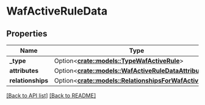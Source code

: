 # WafActiveRuleData

## Properties

Name | Type | Description | Notes
------------ | ------------- | ------------- | -------------
**_type** | Option<[**crate::models::TypeWafActiveRule**](TypeWafActiveRule.md)> |  | 
**attributes** | Option<[**crate::models::WafActiveRuleDataAttributes**](WafActiveRuleDataAttributes.md)> |  | 
**relationships** | Option<[**crate::models::RelationshipsForWafActiveRule**](RelationshipsForWafActiveRule.md)> |  | 

[[Back to API list]](../README.md#documentation-for-api-endpoints) [[Back to README]](../README.md)


